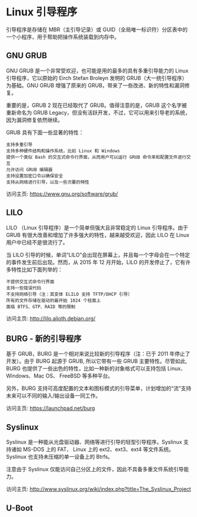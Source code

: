 # Linux 引导程序

引导程序是存储在 MBR（主引导记录）或 GUID（全局唯一标识符）分区表中的一个小程序，用于帮助把操作系统装载到内存中。

## GNU GRUB

GNU GRUB 是一个非常受欢迎，也可能是用的最多的具有多重引导能力的 Linux 引导程序，它以原始的 Eirch Stefan Broleyn 发明的 GRUB（大一统引导程序）为基础。GNU GRUB 增强了原来的 GRUB，带来了一些改进、新的特性和漏洞修复。

重要的是，GRUB 2 现在已经取代了 GRUB。值得注意的是，GRUB 这个名字被重新命名为 GRUB Legacy，但没有活跃开发，不过，它可以用来引导老的系统，因为漏洞修复依然继续。

GRUB 具有下面一些显著的特性：

    支持多重引导
    支持多种硬件结构和操作系统，比如 Linux 和 Windows
    提供一个类似 Bash 的交互式命令行界面，从而用户可以运行 GRUB 命令来和配置文件进行交互
    允许访问 GRUB 编辑器
    支持设置加密口令以确保安全
    支持从网络进行引导，以及一些次要的特性

访问主页: https://www.gnu.org/software/grub/

## LILO

LILO （Linux 引导程序）是一个简单但强大且非常稳定的 Linux 引导程序。由于 GRUB 有很大改善和增加了许多强大的特性，越来越受欢迎，因此 LILO 在 Linux 用户中已经不是很流行了。

当 LILO 引导的时候，单词“LILO”会出现在屏幕上，并且每一个字母会在一个特定的事件发生前后出现。然而，从 2015 年 12 月开始，LILO 的开发停止了，它有许多特性比如下面列举的：

    不提供交互式命令行界面
    支持一些错误代码
    不支持网络引导（注：其变体 ELILO 支持 TFTP/DHCP 引导）
    所有的文件存储在驱动的最开始 1024 个柱面上
    面临 BTFS、GTP、RAID 等的限制

访问主页: http://lilo.alioth.debian.org/

## BURG - 新的引导程序

基于 GRUB，BURG 是一个相对来说比较新的引导程序（注：已于 2011 年停止了开发）。由于 BURG 起源于 GRUB, 所以它带有一些 GRUB 主要特性。尽管如此, BURG 也提供了一些出色的特性，比如一种新的对象格式可以支持包括 Linux、Windows、Mac OS、 FreeBSD 等多种平台。

另外，BURG 支持可高度配置的文本和图标模式的引导菜单，计划增加的“流”支持未来可以不同的输入/输出设备一同工作。

访问主页: https://launchpad.net/burg

## Syslinux

Syslinux 是一种能从光盘驱动器、网络等进行引导的轻型引导程序。Syslinux 支持诸如 MS-DOS 上的 FAT、 Linux 上的 ext2、ext3、ext4 等文件系统。Syslinux 也支持未压缩的单一设备上的 Btrfs。

注意由于 Syslinux 仅能访问自己分区上的文件，因此不具备多重文件系统引导能力。

访问主页: http://www.syslinux.org/wiki/index.php?title=The_Syslinux_Project

## U-Boot